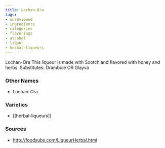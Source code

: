 ```yaml
---
title: Lochan-Ora
tags:
- unreviewed
- ingredients
- categories
- flavorings
- alcohol
- liquor
- herbal-liqueurs
---
```

Lochan-Ora This liqueur is made with Scotch and flavored with honey and herbs. Substitutes: Drambuie OR Glayva

### Other Names

* Lochan-Ora

### Varieties

* [[herbal-liqueurs]]

### Sources
* http://foodsubs.com/LiqueurHerbal.html
